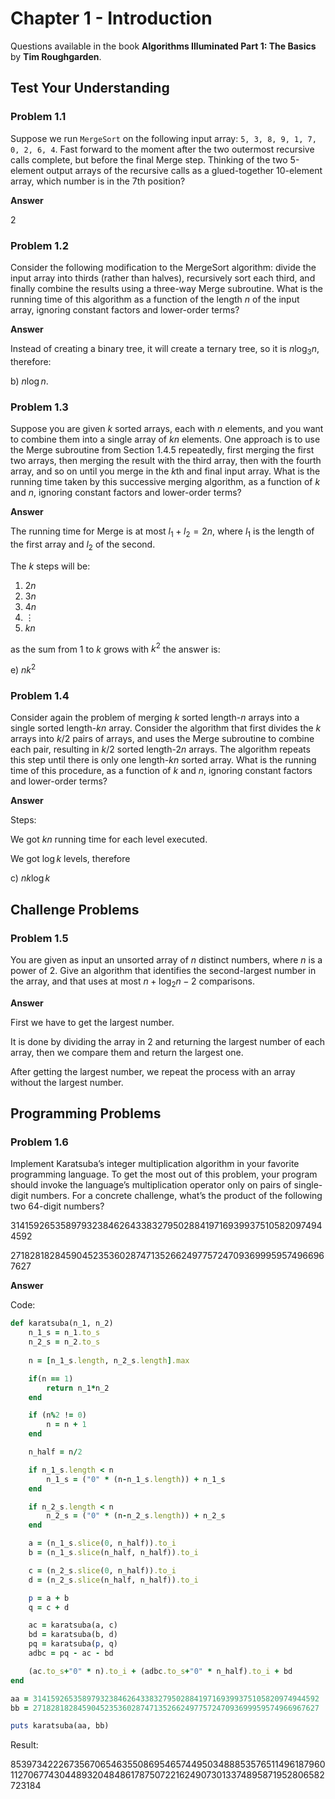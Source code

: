 # Chapter 1 - Introduction

Questions available in the book **Algorithms Illuminated Part 1: The Basics** by **Tim Roughgarden**.

## Test Your Understanding

### Problem 1.1

Suppose we run `MergeSort` on the following input array: `5, 3, 8, 9, 1, 7, 0, 2, 6, 4`.
Fast forward to the moment after the two outermost recursive calls complete, but before the final Merge step. Thinking of the two 5-element output arrays of the recursive calls as a glued-together 10-element array, which number is in the 7th position?

**Answer**

2

### Problem 1.2

Consider the following modification to the MergeSort algorithm: divide the input array into thirds (rather than halves), recursively sort each third, and finally combine the results using a three-way Merge subroutine. What is the running time of this algorithm as a function of the length $n$ of the input array, ignoring constant factors and lower-order terms?

**Answer**

Instead of creating a binary tree, it will create a ternary tree, so it is $n \log_3 n$, therefore:

b) $n \log n$.

### Problem 1.3

Suppose you are given $k$ sorted arrays, each with $n$ elements, and you want to combine them into a single array of $kn$ elements. One approach is to use the Merge subroutine from Section 1.4.5 repeatedly, first merging the first two arrays, then merging the result with the third array, then with the fourth array, and so on until you merge in the $k$th and final input array. What is the running time taken by this successive merging algorithm, as a function of $k$ and $n$, ignoring constant factors and lower-order terms?

**Answer**

The running time for Merge is at most $l_1+l_2 = 2n$, where $l_1$ is the length of the first array and $l_2$ of the second.

The $k$ steps will be:

1. $2n$
2. $3n$
3. $4n$
4. $\vdots$
5. $kn$

as the sum from 1 to $k$ grows with $k^2$ the answer is:

e) $nk^2$

### Problem 1.4

Consider again the problem of merging $k$ sorted length-$n$ arrays into a single sorted length-$kn$ array. Consider the algorithm that first divides the $k$ arrays into $k/2$ pairs of arrays, and uses the Merge subroutine to combine each pair, resulting in $k/2$ sorted length-$2n$ arrays. The algorithm repeats this step until there is only one length-$kn$ sorted array. What is the running time of this procedure, as a function of $k$ and $n$, ignoring constant factors and lower-order terms?

**Answer**

Steps:

We got $kn$ running time for each level executed.

We got $\log k$ levels, therefore

c) $nk \log k$

## Challenge Problems

### Problem 1.5

You are given as input an unsorted array of $n$ distinct numbers, where $n$ is a power of 2. Give an algorithm that identifies the second-largest number in the array, and that uses at most $n+\log_2 n-2$ comparisons.

**Answer**

First we have to get the largest number.

It is done by dividing the array in 2 and returning the largest number of each array, then we compare them and return the largest one.

After getting the largest number, we repeat the process with an array without the largest number.

## Programming Problems

### Problem 1.6

Implement Karatsuba’s integer multiplication algorithm in your favorite programming language.
To get the most out of this problem, your program should invoke the language’s multiplication operator only on pairs of single-digit numbers. For a concrete challenge, what’s the product of the following two 64-digit numbers?

3141592653589793238462643383279502884197169399375105820974944592 

2718281828459045235360287471352662497757247093699959574966967627

**Answer**

Code:

```ruby
def karatsuba(n_1, n_2) 
    n_1_s = n_1.to_s
    n_2_s = n_2.to_s
    
    n = [n_1_s.length, n_2_s.length].max 

    if(n == 1)
        return n_1*n_2
    end 

    if (n%2 != 0)
        n = n + 1
    end

    n_half = n/2 

    if n_1_s.length < n 
        n_1_s = ("0" * (n-n_1_s.length)) + n_1_s
    end

    if n_2_s.length < n 
        n_2_s = ("0" * (n-n_2_s.length)) + n_2_s
    end

    a = (n_1_s.slice(0, n_half)).to_i
    b = (n_1_s.slice(n_half, n_half)).to_i

    c = (n_2_s.slice(0, n_half)).to_i
    d = (n_2_s.slice(n_half, n_half)).to_i

    p = a + b
    q = c + d

    ac = karatsuba(a, c)
    bd = karatsuba(b, d)
    pq = karatsuba(p, q)
    adbc = pq - ac - bd

    (ac.to_s+"0" * n).to_i + (adbc.to_s+"0" * n_half).to_i + bd
end

aa = 3141592653589793238462643383279502884197169399375105820974944592
bb = 2718281828459045235360287471352662497757247093699959574966967627

puts karatsuba(aa, bb)
```



Result:

8539734222673567065463550869546574495034888535765114961879601127067743044893204848617875072216249073013374895871952806582723184
